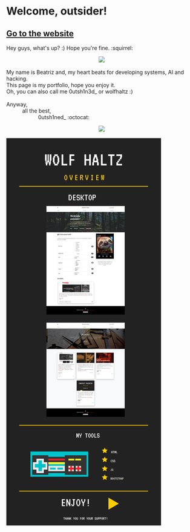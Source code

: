 # Welcome, outsider!
## <a href="https://wolfhaltz.github.io/" target="_blank">Go to the website</a>

Hey guys, what's up? :)
Hope you're fine. :squirrel:
<br/>

<p align="center">
<img src="https://media.giphy.com/media/o0vwzuFwCGAFO/giphy.gif">
 </p>

 My name is Beatriz and, my heart beats for developing systems, AI and hacking.<br/>
 This page is my portfolio, hope you enjoy it.<br/>
 Oh, you can also call me 0utsh1n3d_ or wolfhaltz :)<br/>
 <br/>
 Anyway,<br/>
&emsp;&emsp;&emsp;all the best,<br/>
&emsp;&emsp;&emsp;&emsp;&emsp;&emsp;0utsh1ned_ :octocat:
                     
<p align="center">
<img src="https://media.giphy.com/media/14kdiJUblbWBXy/giphy.gif">
</p>

<img src="img/wh.png" />